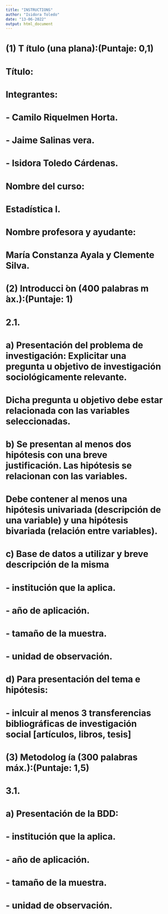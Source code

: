 ```yaml
---
title: "INSTRUCTIONS"
author: "Isidora Toledo"
date: "13-06-2022"
output: html_document
---
```

# (1) T ́ıtulo (una plana):(Puntaje: 0,1)

# Título: 

# Integrantes: 
# - Camilo Riquelmen Horta. 
# - Jaime Salinas vera.
# - Isidora Toledo Cárdenas. 

# Nombre del curso:
# Estadística I. 

# Nombre profesora y ayudante:
# María Constanza Ayala y Clemente Silva. 

# (2) Introducci ́on (400 palabras m ́ax.):(Puntaje: 1)

# 2.1. 
# a) Presentación del problema de investigación: Explicitar una pregunta u objetivo de investigación sociológicamente relevante. 
#    Dicha pregunta u objetivo debe estar relacionada con las variables seleccionadas. 

# b) Se presentan al menos dos hipótesis con una breve justificación. Las hipótesis se relacionan con las variables. 
#    Debe contener al menos una hipótesis univariada (descripción de una variable) y una hipótesis bivariada (relación entre variables).

# c) Base de datos a utilizar y breve descripción de la misma
#    - institución que la aplica. 
#    - año de aplicación. 
#    - tamaño de la muestra. 
#    - unidad de observación. 

# d) Para presentación del tema e hipótesis:
#    - inlcuir al menos 3 transferencias bibliográficas de investigación social [artículos, libros, tesis]

# (3) Metodolog ́ıa (300 palabras máx.):(Puntaje: 1,5)

# 3.1. 
# a) Presentación de la BDD:
#    - institución que la aplica. 
#    - año de aplicación. 
#    - tamaño de la muestra. 
#    - unidad de observación. 
# 